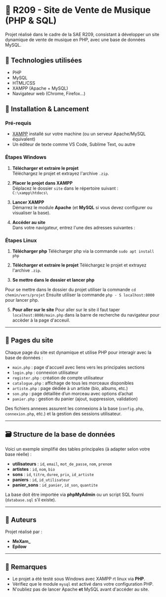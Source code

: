 # 🎵 R209 - Site de Vente de Musique (PHP & SQL)

Projet réalisé dans le cadre de la SAE R209, consistant à développer un site dynamique de vente de musique en PHP, avec une base de données MySQL.

## 🔧 Technologies utilisées

- PHP
- MySQL
- HTML/CSS
- XAMPP (Apache + MySQL)
- Navigateur web (Chrome, Firefox...)

## 🚀 Installation & Lancement

### Pré-requis

- [XAMPP](https://www.apachefriends.org/fr/index.html) installé sur votre machine (ou un serveur Apache/MySQL équivalent)
- Un éditeur de texte comme VS Code, Sublime Text, ou autre

### Étapes Windows

1. **Télécharger et extraire le projet**  
   Téléchargez le projet et extrayez l'archive `.zip`.

2. **Placer le projet dans XAMPP**  
   Déplacez le dossier `site` dans le répertoire suivant :  
   `C:\xampp\htdocs\`

3. **Lancer XAMPP**  
   Démarrez le module **Apache** (et **MySQL** si vous devez configurer ou visualiser la base).

4. **Accéder au site**  
   Dans votre navigateur, entrez l'une des adresses suivantes :  
###  Étapes Linux

1. **Télécharger php**
Télécharger php via la commande `sudo apt install php`

3. **Télécharger et extraire le projet**
   Téléchargez le projet et extrayez l'archive `.zip`.

4. **Se mettre dans le dossier et lancer php**

  Pour se mettre dans le dossier du projet utiliser la commande `cd chemin/vers/projet`
  Ensuite utiliser la commande `php - S localhost:8000` pour lancer php.

5. **Pour aller sur le site**
   Pour aller sur le site il faut taper `localhost:8000/main.php` dans la barre de recherche du navigateur pour accèder à la page d'acceuil.

---
 
## 📄 Pages du site

Chaque page du site est dynamique et utilise PHP pour interagir avec la base de données :

- `main.php` : page d'accueil avec liens vers les principales sections
- `login.php` : connexion utilisateur
- `register.php` : création de compte utilisateur
- `catalogue.php` : affichage de tous les morceaux disponibles
- `artiste.php` : page dédiée à un artiste (bio, albums, etc.)
- `son.php` : page détaillée d’un morceau avec options d’achat
- `panier.php` : gestion du panier (ajout, suppression, validation)

Des fichiers annexes assurent les connexions à la base (`config.php`, `connexion.php`, etc.) et la gestion des sessions utilisateur.

---

## 🗃️ Structure de la base de données

Voici un exemple simplifié des tables principales (à adapter selon votre base réelle) :

- **utilisateurs** : `id`, `email`, `mot_de_passe`, `nom`, `prenom`
- **artistes** : `id`, `nom`, `bio`
- **sons** : `id`, `titre`, `duree`, `prix`, `id_artiste`
- **paniers** : `id`, `id_utilisateur`
- **panier_sons** : `id_panier`, `id_son`, `quantite`

La base doit être importée via **phpMyAdmin** ou un script SQL fourni (`database.sql` s’il existe).

---

## 👥 Auteurs

Projet réalisé par :
- **MeXam_**
- **Epilow**

---

## 📌 Remarques

- Le projet a été testé sous Windows avec XAMPP rt linux via **PHP**.
- Vérifiez que le module `mysql` est activé dans votre configuration PHP.
- N'oubliez pas de lancer Apache **et** MySQL avant d'accéder au site.
